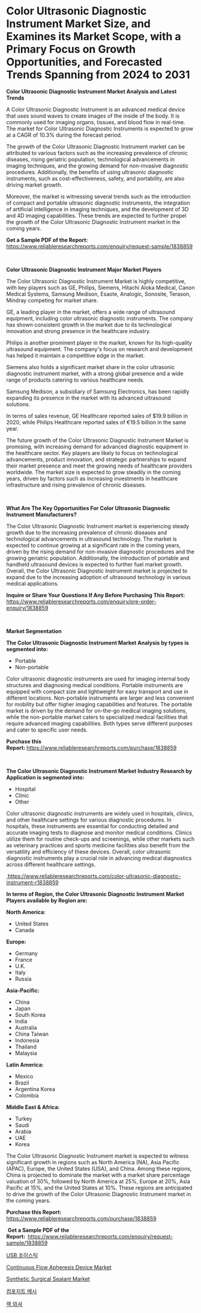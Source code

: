 <p><h1>Color Ultrasonic Diagnostic Instrument Market Size, and Examines its Market Scope, with a Primary Focus on Growth Opportunities, and Forecasted Trends Spanning from 2024 to 2031</h1></p><p><strong>Color Ultrasonic Diagnostic Instrument Market Analysis and Latest Trends</strong></p>
<p><p>A Color Ultrasonic Diagnostic Instrument is an advanced medical device that uses sound waves to create images of the inside of the body. It is commonly used for imaging organs, tissues, and blood flow in real-time. The market for Color Ultrasonic Diagnostic Instruments is expected to grow at a CAGR of 10.3% during the forecast period.</p><p>The growth of the Color Ultrasonic Diagnostic Instrument market can be attributed to various factors such as the increasing prevalence of chronic diseases, rising geriatric population, technological advancements in imaging techniques, and the growing demand for non-invasive diagnostic procedures. Additionally, the benefits of using ultrasonic diagnostic instruments, such as cost-effectiveness, safety, and portability, are also driving market growth.</p><p>Moreover, the market is witnessing several trends such as the introduction of compact and portable ultrasonic diagnostic instruments, the integration of artificial intelligence in imaging techniques, and the development of 3D and 4D imaging capabilities. These trends are expected to further propel the growth of the Color Ultrasonic Diagnostic Instrument market in the coming years.</p></p>
<p><strong>Get a Sample PDF of the Report:&nbsp;</strong> <a href="https://www.reliableresearchreports.com/enquiry/request-sample/1838859">https://www.reliableresearchreports.com/enquiry/request-sample/1838859</a></p>
<p>&nbsp;</p>
<p><strong>Color Ultrasonic Diagnostic Instrument Major Market Players</strong></p>
<p><p>The Color Ultrasonic Diagnostic Instrument Market is highly competitive, with key players such as GE, Philips, Siemens, Hitachi Aloka Medical, Canon Medical Systems, Samsung Medison, Esaote, Analogic, Sonosite, Terason, Mindray competing for market share. </p><p>GE, a leading player in the market, offers a wide range of ultrasound equipment, including color ultrasonic diagnostic instruments. The company has shown consistent growth in the market due to its technological innovation and strong presence in the healthcare industry.</p><p>Philips is another prominent player in the market, known for its high-quality ultrasound equipment. The company's focus on research and development has helped it maintain a competitive edge in the market.</p><p>Siemens also holds a significant market share in the color ultrasonic diagnostic instrument market, with a strong global presence and a wide range of products catering to various healthcare needs.</p><p>Samsung Medison, a subsidiary of Samsung Electronics, has been rapidly expanding its presence in the market with its advanced ultrasound solutions.</p><p>In terms of sales revenue, GE Healthcare reported sales of $19.9 billion in 2020, while Philips Healthcare reported sales of €19.5 billion in the same year.</p><p>The future growth of the Color Ultrasonic Diagnostic Instrument Market is promising, with increasing demand for advanced diagnostic equipment in the healthcare sector. Key players are likely to focus on technological advancements, product innovation, and strategic partnerships to expand their market presence and meet the growing needs of healthcare providers worldwide. The market size is expected to grow steadily in the coming years, driven by factors such as increasing investments in healthcare infrastructure and rising prevalence of chronic diseases.</p></p>
<p>&nbsp;</p>
<p><strong>What Are The Key Opportunities For Color Ultrasonic Diagnostic Instrument Manufacturers?</strong></p>
<p><p>The Color Ultrasonic Diagnostic Instrument market is experiencing steady growth due to the increasing prevalence of chronic diseases and technological advancements in ultrasound technology. The market is expected to continue growing at a significant rate in the coming years, driven by the rising demand for non-invasive diagnostic procedures and the growing geriatric population. Additionally, the introduction of portable and handheld ultrasound devices is expected to further fuel market growth. Overall, the Color Ultrasonic Diagnostic Instrument market is projected to expand due to the increasing adoption of ultrasound technology in various medical applications.</p></p>
<p><strong>Inquire or Share Your Questions If Any Before Purchasing This Report:</strong> <a href="https://www.reliableresearchreports.com/enquiry/pre-order-enquiry/1838859">https://www.reliableresearchreports.com/enquiry/pre-order-enquiry/1838859</a></p>
<p>&nbsp;</p>
<p><strong>Market Segmentation</strong></p>
<p><strong>The Color Ultrasonic Diagnostic Instrument Market Analysis by types is segmented into:</strong></p>
<p><ul><li>Portable</li><li>Non-portable</li></ul></p>
<p><p>Color ultrasonic diagnostic instruments are used for imaging internal body structures and diagnosing medical conditions. Portable instruments are equipped with compact size and lightweight for easy transport and use in different locations. Non-portable instruments are larger and less convenient for mobility but offer higher imaging capabilities and features. The portable market is driven by the demand for on-the-go medical imaging solutions, while the non-portable market caters to specialized medical facilities that require advanced imaging capabilities. Both types serve different purposes and cater to specific user needs.</p></p>
<p><strong>Purchase this Report:&nbsp;</strong><a href="https://www.reliableresearchreports.com/purchase/1838859">https://www.reliableresearchreports.com/purchase/1838859</a></p>
<p>&nbsp;</p>
<p><strong>The Color Ultrasonic Diagnostic Instrument Market Industry Research by Application is segmented into:</strong></p>
<p><ul><li>Hospital</li><li>Clinic</li><li>Other</li></ul></p>
<p><p>Color ultrasonic diagnostic instruments are widely used in hospitals, clinics, and other healthcare settings for various diagnostic procedures. In hospitals, these instruments are essential for conducting detailed and accurate imaging tests to diagnose and monitor medical conditions. Clinics utilize them for routine check-ups and screenings, while other markets such as veterinary practices and sports medicine facilities also benefit from the versatility and efficiency of these devices. Overall, color ultrasonic diagnostic instruments play a crucial role in advancing medical diagnostics across different healthcare settings.</p></p>
<p><a href="https://www.reliableresearchreports.com/color-ultrasonic-diagnostic-instrument-r1838859">&nbsp;https://www.reliableresearchreports.com/color-ultrasonic-diagnostic-instrument-r1838859</a></p>
<p><strong>In terms of Region, the Color Ultrasonic Diagnostic Instrument Market Players available by Region are:</strong></p>
<p>
    <p> <strong> North America: </strong>
        <ul>
            <li>United States</li>
            <li>Canada</li>
        </ul>
        </p> 
    <p> <strong> Europe: </strong>
        <ul>
            <li>Germany</li>
            <li>France</li>
            <li>U.K.</li>
            <li>Italy</li>
            <li>Russia</li>
        </ul>
        </p> 
    <p> <strong> Asia-Pacific: </strong>
        <ul>
            <li>China</li>
            <li>Japan</li>
            <li>South Korea</li>
            <li>India</li>
            <li>Australia</li>
            <li>China Taiwan</li>
            <li>Indonesia</li>
            <li>Thailand</li>
            <li>Malaysia</li>
        </ul>
        </p> 
    <p> <strong> Latin America: </strong>
        <ul>
            <li>Mexico</li>
            <li>Brazil</li>
            <li>Argentina Korea</li>
            <li>Colombia</li>
        </ul>
        </p> 
    <p> <strong> Middle East & Africa: </strong>
        <ul>
            <li>Turkey</li>
            <li>Saudi</li>
            <li>Arabia</li>
            <li>UAE</li>
            <li>Korea</li>
        </ul>
    </p>
    </p>
<p><p>The Color Ultrasonic Diagnostic Instrument market is expected to witness significant growth in regions such as North America (NA), Asia Pacific (APAC), Europe, the United States (USA), and China. Among these regions, China is projected to dominate the market with a market share percentage valuation of 30%, followed by North America at 25%, Europe at 20%, Asia Pacific at 15%, and the United States at 10%. These regions are anticipated to drive the growth of the Color Ultrasonic Diagnostic Instrument market in the coming years.</p></p>
<p><strong>Purchase this Report: </strong><a href="https://www.reliableresearchreports.com/purchase/1838859">https://www.reliableresearchreports.com/purchase/1838859</a></p>
<p>&nbsp;<strong>Get a Sample PDF of the Report:&nbsp;&nbsp;</strong><a href="https://www.reliableresearchreports.com/enquiry/request-sample/1838859">https://www.reliableresearchreports.com/enquiry/request-sample/1838859</a></p>
<p><strong></strong></p>
<p><p><a href="https://github.com/sammyUltyylrich9067856/Market-Research-Report-List-1/blob/main/635016847201.md">USB 조이스틱</a></p><p><a href="https://github.com/RebekaAnderson14/Market-Research-Report-List-1/blob/main/continuous-flow-apheresis-device-market.md">Continuous Flow Apheresis Device Market</a></p><p><a href="https://github.com/Whitneyboyettebo9kiw7yr13/Market-Research-Report-List-2/blob/main/synthetic-surgical-sealant-market.md">Synthetic Surgical Sealant Market</a></p><p><a href="https://medium.com/@jackieshlerin9805/%EB%B3%B5%ED%95%A9-%EB%A7%9D%EC%82%AC-%EC%8B%9C%EC%9E%A5-%EB%B6%84%EC%84%9D-cagr-%EC%8B%9C%EC%9E%A5-%EC%84%B8%EB%B6%84%ED%99%94-%EB%B0%8F-%EA%B8%80%EB%A1%9C%EB%B2%8C-%EC%82%B0%EC%97%85-%EA%B0%9C%EC%9A%94-af5221c2db38">컴포지트 메시</a></p><p><a href="https://medium.com/@chancelesch/%EB%9E%98%ED%81%AC-%EC%9B%8C%EC%85%94-%EC%8B%9C%EC%9E%A5%EC%9D%80-2031%EB%85%84%EA%B9%8C%EC%A7%80%EC%9D%98-%EC%8B%9C%EC%9E%A5-%EC%A0%90%EC%9C%A0%EC%9C%A8-%ED%81%AC%EA%B8%B0-%EB%B0%8F-%EC%98%88%EC%B8%A1%EC%9D%84-%EC%A4%91%EC%A0%90%EC%9C%BC%EB%A1%9C%ED%95%98%EA%B3%A0-%EC%9E%88%EC%8A%B5%EB%8B%88%EB%8B%A4-be3dd93b5a03">랙 와셔</a></p></p>